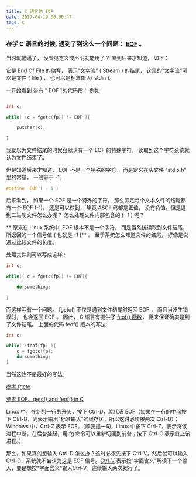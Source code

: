 ```yaml
---
title: C 语言的 EOF
date: 2017-04-19 00:06:47
tags: C
---
```

### 在学 C 语言的时候, 遇到了到这么一个问题： [EOF](https://zh.wikipedia.org/wiki/%E6%AA%94%E6%A1%88%E7%B5%90%E5%B0%BE  ) 。

当时就懵逼了， 没看见定义或声明就能用了？ 直到后来才知道， 如下：

它是 End  Of File 的缩写， 表示"文字流" ( Stream ) 的结尾， 这里的"文字流"可以是文件 ( file ) ， 也可以是标准输入( stdin )。

 

一开始看到 带有 " EOF "的代码段： 例如

```c

int c;

while( (c = fgetc(fp)) != EOF ){

    putchar(c);

}

```

我就以为文件结尾的时候会默认有一个 EOF 的特殊字符， 读取到这个字符系统就认为文件结束了。

但是知道后来才知道， EOF 不是一个特殊的字符， 而是定义在头文件 "stdio.h" 里的常量， 一般等于 -1。

```c
#define  EOF ( - 1 )

```


后来看到， 如果一个 EOF 是一个特殊的字符， 那么假定每个文本文件的结尾都有一个 EOF (-1)， 还是可以做到， 毕竟 ASCII 码都是正值， 没有负值。但是遇到二进制文件怎么办呢？ 怎么处理文件内部包含的 ( -1 ) 呢？

** 原来在 Linux 系统中, EOF 根本不是一个字符， 而是当系统读取到文件结尾， 所返回的一个信号值 ( 也就是 -1 )** 。 至于系统怎么知道文件的结尾， 好像是说通过比较文件的长度。

处理文件则可以写成这样 : 

```c
int c;

while(( c = fgetc(fp)) != EOF){

    do something;

}

```

而这样写有一个问题。 fgetc() 不仅是遇到文件结尾时返回 EOF ， 而且当发生错误时， 也会返回 EOF 。 因此， C 语言有提供了 [feof() 函数](http://baike.baidu.com/link?url=K41I_NiKDBUWVdC_2Q0pkXfRL-Jl5L1ZWQQKz-PClCJ9gpwbi0NRQ18RZYVUehwvDCTWKM2Wcmti0PIn2kIy7q  )， 用来保证确实是到了文件结尾。 上面的代码 feof() 版本的写法:

```c
int c;

while( !feof(fp) ){
    c = fgetc(fp);
    do something;
}

```

当然这也不是最好的写法。

[参考 fgetc](http://www.drpaulcarter.com/cs/common-c-errors.php#4.2  )

[参考 EOF、getc() and feof() in C](http://www.geeksforgeeks.org/eof-and-feof-in-c/  )



Linux 中，在新的一行的开头，按下 Ctrl-D，就代表 EOF（如果在一行的中间按下 Ctrl-D，则表示输出"标准输入"的缓存区，所以这时必须按两次 Ctrl-D）；Windows 中，Ctrl-Z 表示 EOF。（顺便提一句，Linux 中按下 Ctrl-Z，表示将该进程中断，在后台挂起，用 fg 命令可以重新切回到前台；按下 Ctrl-C 表示终止该进程。）



那么，如果真的想输入 Ctrl-D 怎么办？这时必须先按下 Ctrl-V，然后就可以输入 Ctrl-D，系统就不会认为这是 EOF 信号。[Ctrl-V](https://en.wikipedia.org/wiki/Control-V  ) 表示按"字面含义"解读下一个输入，要是想按"字面含义"输入Ctrl-V，连续输入两次就行了。








